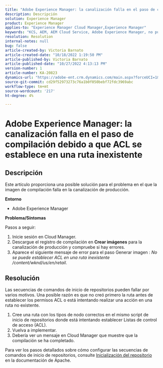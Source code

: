 ```yaml
---
title: "Adobe Experience Manager: la canalización falla en el paso de compilación debido al ACL establecido en la ruta inexistente"
description: Descripción
solution: Experience Manager
product: Experience Manager
applies-to: "Experience Manager Cloud Manager,Experience Manager"
keywords: "KCS, AEM, AEM Cloud Service, Adobe Experience Manager, no puede establecer acl en una ruta inexistente"
resolution: Resolution
internal-notes: null
bug: false
article-created-by: Victoria Barnato
article-created-date: "10/18/2022 1:19:50 PM"
article-published-by: Victoria Barnato
article-published-date: "10/27/2022 4:13:13 PM"
version-number: 1
article-number: KA-20823
dynamics-url: "https://adobe-ent.crm.dynamics.com/main.aspx?forceUCI=1&pagetype=entityrecord&etn=knowledgearticle&id=7c8b6087-e74e-ed11-bba2-000d3a34e6e5"
source-git-commit: cd29f52973273c76a1b0f050bebf72fdc3969abc
workflow-type: tm+mt
source-wordcount: '217'
ht-degree: 4%

---
```


# Adobe Experience Manager: la canalización falla en el paso de compilación debido a que ACL se establece en una ruta inexistente

## Descripción


Este artículo proporciona una posible solución para el problema en el que la imagen de compilación falla en la canalización de producción.

<b>Entorno</b>

- Adobe Experience Manager


<b>Problema/Síntomas</b>

Pasos a seguir:

1. Inicie sesión en Cloud Manager.
2. Descargue el registro de compilación en <b>Crear imágenes</b> para la canalización de producción y compruebe si hay errores.
3. Aparece el siguiente mensaje de error para el paso Generar imagen : *No se puede establecer ACL en una ruta inexistente /content/wknd/us/en/retail*.



## Resolución


Las secuencias de comandos de inicio de repositorios pueden fallar por varios motivos. Una posible razón es que no creó primero la ruta antes de establecer los permisos ACL o está intentando realizar una acción en una ruta no existente.

1. Cree una ruta con los tipos de nodo correctos en el mismo script de inicio de repositorios donde está intentando establecer Listas de control de acceso (ACL).
2. Vuelva a implementar.
3. Debería ver un mensaje en Cloud Manager que muestre que la compilación se ha completado.


Para ver los pasos detallados sobre cómo configurar las secuencias de comandos de inicio de repositorios, consulte [Inicialización del repositorio](https://sling.apache.org/documentation/bundles/repository-initialization.html) en la documentación de Apache.
